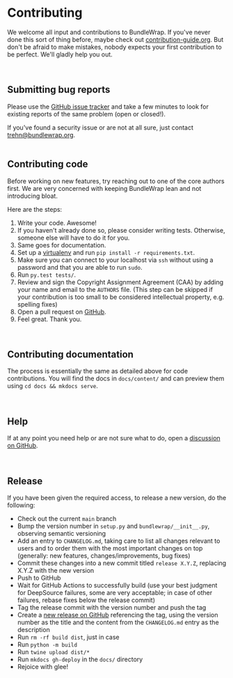# Contributing

We welcome all input and contributions to BundleWrap. If you've never done this sort of thing before, maybe check out [contribution-guide.org](http://www.contribution-guide.org). But don't be afraid to make mistakes, nobody expects your first contribution to be perfect. We'll gladly help you out.

<br>

## Submitting bug reports

Please use the [GitHub issue tracker](https://github.com/bundlewrap/bundlewrap/issues) and take a few minutes to look for existing reports of the same problem (open or closed!).

<div class="alert alert-danger">If you've found a security issue or are not at all sure, just contact <a href="mailto:trehn@bundlewrap.org">trehn@bundlewrap.org</a>.</div>

<br>

## Contributing code

<div class="alert alert-info">Before working on new features, try reaching out to one of the core authors first. We are very concerned with keeping BundleWrap lean and not introducing bloat.</div>

Here are the steps:

1. Write your code. Awesome!
2. If you haven't already done so, please consider writing tests. Otherwise, someone else will have to do it for you.
3. Same goes for documentation.
4. Set up a [virtualenv](http://virtualenv.readthedocs.org/en/latest/) and run `pip install -r requirements.txt`.
5. Make sure you can connect to your localhost via `ssh` without using a password and that you are able to run `sudo`.
6. Run `py.test tests/`.
7. Review and sign the Copyright Assignment Agreement (CAA) by adding your name and email to the `AUTHORS` file. (This step can be skipped if your contribution is too small to be considered intellectual property, e.g. spelling fixes)
8. Open a pull request on [GitHub](https://github.com/bundlewrap/bundlewrap).
9. Feel great. Thank you.

<br>

## Contributing documentation

The process is essentially the same as detailed above for code contributions. You will find the docs in `docs/content/` and can preview them using `cd docs && mkdocs serve`.

<br>

## Help

If at any point you need help or are not sure what to do, open a [discussion on GitHub](https://github.com/bundlewrap/bundlewrap/discussions).

<br>

## Release

If you have been given the required access, to release a new version, do the following:

* Check out the current `main` branch
* Bump the version number in `setup.py` and `bundlewrap/__init__.py`, observing semantic versioning
* Add an entry to `CHANGELOG.md`, taking care to list all changes relevant to users and to order them with the most important changes on top (generally: new features, changes/improvements, bug fixes)
* Commit these changes into a new commit titled `release X.Y.Z`, replacing X.Y.Z with the new version
* Push to GitHub
* Wait for GitHub Actions to successfully build (use your best judgment for DeepSource failures, some are very acceptable; in case of other failures, rebase fixes below the release commit)
* Tag the release commit with the version number and push the tag
* Create a [new release on GitHub](https://github.com/bundlewrap/bundlewrap/releases/new) referencing the tag, using the version number as the title and the content from the `CHANGELOG.md` entry as the description
* Run `rm -rf build dist`, just in case
* Run `python -m build`
* Run `twine upload dist/*`
* Run `mkdocs gh-deploy` in the `docs/` directory
* Rejoice with glee!
